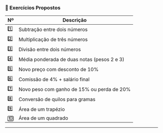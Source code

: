 ### 🧪 Exercícios Propostos

| Nº | Descrição |
|----|-----------|
| 1️⃣ | Subtração entre dois números |
| 2️⃣ | Multiplicação de três números |
| 3️⃣ | Divisão entre dois números |
| 4️⃣ | Média ponderada de duas notas (pesos 2 e 3) |
| 5️⃣ | Novo preço com desconto de 10% |
| 6️⃣ | Comissão de 4% + salário final |
| 7️⃣ | Novo peso com ganho de 15% ou perda de 20% |
| 8️⃣ | Conversão de quilos para gramas |
| 9️⃣ | Área de um trapézio |
| 🔟 | Área de um quadrado |

---
